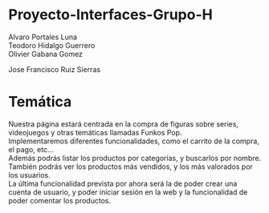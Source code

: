 # Proyecto-Interfaces-Grupo-H
Alvaro Portales Luna  
Teodoro Hidalgo Guerrero  
Olivier Gabana Gomez

Jose Francisco Ruiz Sierras 

# Temática
Nuestra página estará centrada en la compra de figuras sobre series, videojuegos y otras temáticas llamadas Funkos Pop.  
Implementaremos diferentes funcionalidades, como el carrito de la compra, el pago, etc...  
Además podrás listar los productos por categorías, y buscarlos por nombre. También podrás ver los productos más vendidos, y los más valorados por los usuarios.  
La última funcionalidad prevista por ahora será la de poder crear una cuenta de usuario, y poder iniciar sesión en la web y la funcionalidad de poder comentar los productos.  
